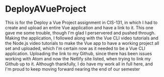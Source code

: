 # DeployAVueProject

This is for the Deploy a Vue Project assignment in CIS-131, in which I had to create and upload an entire Vue application and have a link to it.
This one gave me some trouble, though I'm glad I perservered and pushed through. Making the application, I followed along with the 
Vue CLI video tutorials and the Node.js video tutorials to make the Vue app to have a working project all set and uploaded, which I'm certain now as it needed to be a 
Vue CLI application. Uploading the link to my Github, since there has been issues working with Atom and now the Netlify site listed, when trying to link my Github up to it. 
Although thankfully, I do have my work all in full here, and I'm proud to keep moving forward nearing the end of our semester
